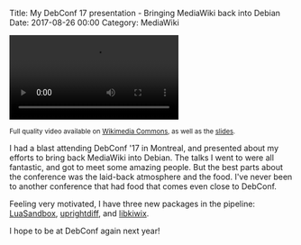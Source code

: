 Title: My DebConf 17 presentation - Bringing MediaWiki back into Debian
Date: 2017-08-26 00:00
Category: MediaWiki

<video controls>
 <source src="https://upload.wikimedia.org/wikipedia/commons/transcoded/4/41/Bringing_MediaWiki_back_into_Debian_-_DebConf17.webm/Bringing_MediaWiki_back_into_Debian_-_DebConf17.webm.360p.webm" type="video/webm">
 <source src="https://upload.wikimedia.org/wikipedia/commons/transcoded/4/41/Bringing_MediaWiki_back_into_Debian_-_DebConf17.webm/Bringing_MediaWiki_back_into_Debian_-_DebConf17.webm.360p.ogv" type="video/ogg">
</video>

<small>Full quality video available on [Wikimedia Commons](https://commons.wikimedia.org/wiki/File:Bringing_MediaWiki_back_into_Debian_-_DebConf17.webm), as well as the [slides](https://upload.wikimedia.org/wikipedia/commons/3/3d/Bringing_MediaWiki_back_to_Debian.pdf).</small>

I had a blast attending DebConf '17 in Montreal, and presented about my efforts to bring back MediaWiki into Debian. The talks I went to were all fantastic, and got to meet some amazing people. But the best parts about the conference was the laid-back atmosphere and the food. I've never been to another conference that had food that comes even close to DebConf.

Feeling very motivated, I have three new packages in the pipeline: [LuaSandbox](https://www.mediawiki.org/wiki/Extension:Scribunto#LuaSandbox), [uprightdiff](https://www.mediawiki.org/wiki/Uprightdiff), and [libkiwix](https://github.com/kiwix/kiwix-lib).

I hope to be at DebConf again next year!

